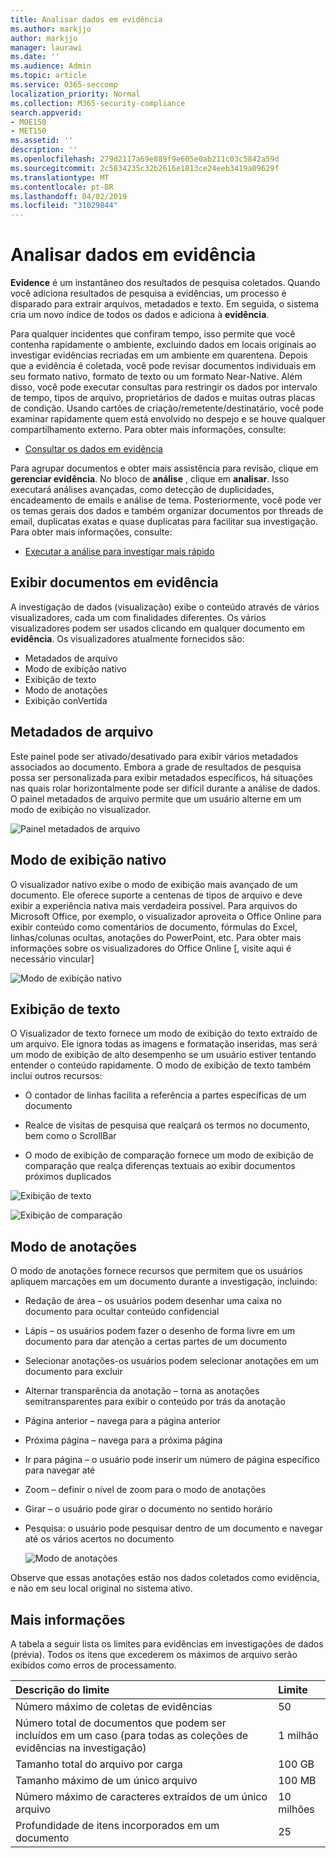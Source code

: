 ```yaml
---
title: Analisar dados em evidência
ms.author: markjjo
author: markjjo
manager: laurawi
ms.date: ''
ms.audience: Admin
ms.topic: article
ms.service: O365-seccomp
localization_priority: Normal
ms.collection: M365-security-compliance
search.appverid:
- MOE150
- MET150
ms.assetid: ''
description: ''
ms.openlocfilehash: 279d2117a69e889f9e605e0ab211c03c5842a59d
ms.sourcegitcommit: 2c5834235c32b2616e1813ce24eeb3419a09629f
ms.translationtype: MT
ms.contentlocale: pt-BR
ms.lasthandoff: 04/02/2019
ms.locfileid: "31029844"
---
```

# <a name="review-data-in-evidence"></a>Analisar dados em evidência

**Evidence** é um instantâneo dos resultados de pesquisa coletados. Quando você adiciona resultados de pesquisa a evidências, um processo é disparado para extrair arquivos, metadados e texto. Em seguida, o sistema cria um novo índice de todos os dados e adiciona à **evidência**. 

Para qualquer incidentes que confiram tempo, isso permite que você contenha rapidamente o ambiente, excluindo dados em locais originais ao investigar evidências recriadas em um ambiente em quarentena. Depois que a evidência é coletada, você pode revisar documentos individuais em seu formato nativo, formato de texto ou um formato Near-Native. Além disso, você pode executar consultas para restringir os dados por intervalo de tempo, tipos de arquivo, proprietários de dados e muitas outras placas de condição. Usando cartões de criação/remetente/destinatário, você pode examinar rapidamente quem está envolvido no despejo e se houve qualquer compartilhamento externo. Para obter mais informações, consulte:

  - [Consultar os dados em evidência](evidence-query.md)

Para agrupar documentos e obter mais assistência para revisão, clique em **gerenciar evidência**. No bloco de **análise** , clique em **analisar**. Isso executará análises avançadas, como detecção de duplicidades, encadeamento de emails e análise de tema. Posteriormente, você pode ver os temas gerais dos dados e também organizar documentos por threads de email, duplicatas exatas e quase duplicatas para facilitar sua investigação. Para obter mais informações, consulte:

  - [Executar a análise para investigar mais rápido](run-analytics-to-investigate-faster.md)

## <a name="view-documents-in-evidence"></a>Exibir documentos em evidência

A investigação de dados (visualização) exibe o conteúdo através de vários visualizadores, cada um com finalidades diferentes. Os vários visualizadores podem ser usados clicando em qualquer documento em **evidência**. Os visualizadores atualmente fornecidos são:

- Metadados de arquivo
- Modo de exibição nativo
- Exibição de texto
- Modo de anotações
- Exibição conVertida

## <a name="file-metadata"></a>Metadados de arquivo

Este painel pode ser ativado/desativado para exibir vários metadados associados ao documento. Embora a grade de resultados de pesquisa possa ser personalizada para exibir metadados específicos, há situações nas quais rolar horizontalmente pode ser difícil durante a análise de dados. O painel metadados de arquivo permite que um usuário alterne em um modo de exibição no visualizador.

![Painel metadados de arquivo
](../media/Reviewimage2.png)

## <a name="native-view"></a>Modo de exibição nativo

O visualizador nativo exibe o modo de exibição mais avançado de um documento. Ele oferece suporte a centenas de tipos de arquivo e deve exibir a experiência nativa mais verdadeira possível. Para arquivos do Microsoft Office, por exemplo, o visualizador aproveita o Office Online para exibir conteúdo como comentários de documento, fórmulas do Excel, linhas/colunas ocultas, anotações do PowerPoint, etc. Para obter mais informações sobre os visualizadores do Office Online \[, visite aqui é necessário vincular\]

![Modo de exibição nativo
](../media/Reviewimage3.png)

## <a name="text-view"></a>Exibição de texto

O Visualizador de texto fornece um modo de exibição do texto extraído de um arquivo. Ele ignora todas as imagens e formatação inseridas, mas será um modo de exibição de alto desempenho se um usuário estiver tentando entender o conteúdo rapidamente. O modo de exibição de texto também inclui outros recursos:

  - O contador de linhas facilita a referência a partes específicas de um documento

  - Realce de visitas de pesquisa que realçará os termos no documento, bem como o ScrollBar

  - O modo de exibição de comparação fornece um modo de exibição de comparação que realça diferenças textuais ao exibir documentos próximos duplicados

![Exibição de texto
](../media/Reviewimage4.png)

![Exibição de comparação
](../media/Reviewimage5.png)

## <a name="annotate-view"></a>Modo de anotações

O modo de anotações fornece recursos que permitem que os usuários apliquem marcações em um documento durante a investigação, incluindo:

  - Redação de área – os usuários podem desenhar uma caixa no documento para ocultar conteúdo confidencial

  - Lápis – os usuários podem fazer o desenho de forma livre em um documento para dar atenção a certas partes de um documento

  - Selecionar anotações-os usuários podem selecionar anotações em um documento para excluir

  - Alternar transparência da anotação – torna as anotações semitransparentes para exibir o conteúdo por trás da anotação

  - Página anterior – navega para a página anterior

  - Próxima página – navega para a próxima página

  - Ir para página – o usuário pode inserir um número de página específico para navegar até

  - Zoom – definir o nível de zoom para o modo de anotações

  - Girar – o usuário pode girar o documento no sentido horário

  - Pesquisa: o usuário pode pesquisar dentro de um documento e navegar até os vários acertos no documento
    
    ![Modo de anotações
    ](../media/Reviewimage1.png)

Observe que essas anotações estão nos dados coletados como evidência, e não em seu local original no sistema ativo. 

## <a name="more-information"></a>Mais informações

A tabela a seguir lista os limites para evidências em investigações de dados (prévia).  Todos os itens que excederem os máximos de arquivo serão exibidos como erros de processamento.
    
  |**Descrição do limite**|**Limite**|
  |:-----|:-----|
  |Número máximo de coletas de evidências  <br/> |50  <br/> |
  |Número total de documentos que podem ser incluídos em um caso (para todas as coleções de evidências na investigação)  <br/> |1 milhão  <br/> |
  |Tamanho total do arquivo por carga  <br/> |100 GB  <br/> |
  |Tamanho máximo de um único arquivo   <br/> |100 MB  <br/> |
  |Número máximo de caracteres extraídos de um único arquivo  <br/> |10 milhões  <br/> |
  |Profundidade de itens incorporados em um documento  <br/> |25  <br/> |
  